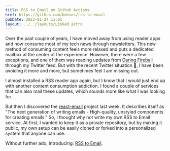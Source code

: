 ```yaml
---
title: RSS to Email on Github Actions
href: https://github.com/bdevos/rss-to-email
pubDate: 2023-01-24 11:01
layout: ../../layouts/Linked.astro
---
```


Over the past couple of years, I have moved away from using reader apps and now consume most of my tech news through newsletters. This new method of consuming content feels more relaxed and puts a dedicated mailbox at the center of the experience. However, there were a few exceptions, and one of them was reading updates from [Daring Fireball](https://daringfireball.net) through my Twitter feed. But with the recent Twitter situation 💩, I have been avoiding it more and more, but sometimes feel I am missing out.

I almost installed a RSS reader app again, but I know that I would just end up with another content consumption addiction. I found a couple of services that can also mail these updates, which sounds more like what I was looking for.

But then I discovered the [react-email](https://github.com/resendlabs/react-email) project last week. It describes itself as "The next generation of writing emails - High-quality, unstyled components for creating emails." So, I thought why not write my own RSS to Email service. At first, I wanted to keep it as a private repository, but by making it public, my own setup can be easily cloned or forked into a personalized system that anyone can use.

Without further ado, introducing: [RSS to Email](https://github.com/bdevos/rss-to-email).
